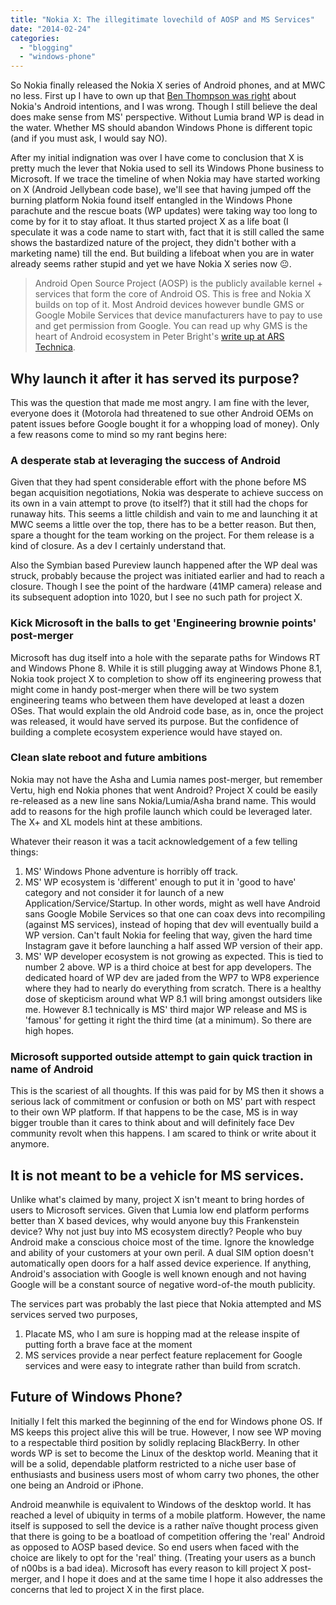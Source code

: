 ```yaml
---
title: "Nokia X: The illegitimate lovechild of AOSP and MS Services"
date: "2014-02-24"
categories: 
  - "blogging"
  - "windows-phone"
---
```


So Nokia finally released the Nokia X series of Android phones, and at MWC no less. First up I have to own up that [Ben Thompson was right](http://stratechery.com/2013/the-deal-that-makes-no-sense/) about Nokia's Android intentions, and I was wrong. Though I still believe the deal does make sense from MS' perspective. Without Lumia brand WP is dead in the water. Whether MS should abandon Windows Phone is different topic (and if you must ask, I would say NO).

After my initial indignation was over I have come to conclusion that X is pretty much the lever that Nokia used to sell its Windows Phone business to Microsoft. If we trace the timeline of when Nokia may have started working on X (Android Jellybean code base), we'll see that having jumped off the burning platform Nokia found itself entangled in the Windows Phone parachute and the rescue boats (WP updates) were taking way too long to come by for it to stay afloat. It thus started project X as a life boat (I speculate it was a code name to start with, fact that it is still called the same shows the bastardized nature of the project, they didn't bother with a marketing name) till the end. But building a lifeboat when you are in water already seems rather stupid and yet we have Nokia X series now 😐.

> Android Open Source Project (AOSP) is the publicly available kernel + services that form the core of Android OS. This is free and Nokia X builds on top of it. Most Android devices however bundle GMS or Google Mobile Services that device manufacturers have to pay to use and get permission from Google. You can read up why GMS is the heart of Android ecosystem in Peter Bright's [write up at ARS Technica](http://reviews.cnet.com/8301-13970_7-57619366-78/why-the-android-powered-nokia-x-is-great-for-microsoft/).

## Why launch it after it has served its purpose?

This was the question that made me most angry. I am fine with the lever, everyone does it (Motorola had threatened to sue other Android OEMs on patent issues before Google bought it for a whopping load of money). Only a few reasons come to mind so my rant begins here:

### A desperate stab at leveraging the success of Android

Given that they had spent considerable effort with the phone before MS began acquisition negotiations, Nokia was desperate to achieve success on its own in a vain attempt to prove (to itself?) that it still had the chops for runaway hits. This seems a little childish and vain to me and launching it at MWC seems a little over the top, there has to be a better reason. But then, spare a thought for the team working on the project. For them release is a kind of closure. As a dev I certainly understand that.

Also the Symbian based Pureview launch happened after the WP deal was struck, probably because the project was initiated earlier and had to reach a closure. Though I see the point of the hardware (41MP camera) release and its subsequent adoption into 1020, but I see no such path for project X.

### Kick Microsoft in the balls to get 'Engineering brownie points' post-merger

Microsoft has dug itself into a hole with the separate paths for Windows RT and Windows Phone 8. While it is still plugging away at Windows Phone 8.1, Nokia took project X to completion to show off its engineering prowess that might come in handy post-merger when there will be two system engineering teams who between them have developed at least a dozen OSes. That would explain the old Android code base, as in, once the project was released, it would have served its purpose. But the confidence of building a complete ecosystem experience would have stayed on.

### Clean slate reboot and future ambitions

Nokia may not have the Asha and Lumia names post-merger, but remember Vertu, high end Nokia phones that went Android? Project X could be easily re-released as a new line sans Nokia/Lumia/Asha brand name. This would add to reasons for the high profile launch which could be leveraged later. The X+ and XL models hint at these ambitions.

Whatever their reason it was a tacit acknowledgement of a few telling things:

1. MS' Windows Phone adventure is horribly off track.
2. MS' WP ecosystem is 'different' enough to put it in 'good to have' category and not consider it for launch of a new Application/Service/Startup. In other words, might as well have Android sans Google Mobile Services so that one can coax devs into recompiling (against MS services), instead of hoping that dev will eventually build a WP version. Can't fault Nokia for feeling that way, given the hard time Instagram gave it before launching a half assed WP version of their app.
3. MS' WP developer ecosystem is not growing as expected. This is tied to number 2 above. WP is a third choice at best for app developers. The dedicated hoard of WP dev are jaded from the WP7 to WP8 experience where they had to nearly do everything from scratch. There is a healthy dose of skepticism around what WP 8.1 will bring amongst outsiders like me. However 8.1 technically is MS' third major WP release and MS is 'famous' for getting it right the third time (at a minimum). So there are high hopes.

### Microsoft supported outside attempt to gain quick traction in name of Android

This is the scariest of all thoughts. If this was paid for by MS then it shows a serious lack of commitment or confusion or both on MS' part with respect to their own WP platform. If that happens to be the case, MS is in way bigger trouble than it cares to think about and will definitely face Dev community revolt when this happens. I am scared to think or write about it anymore.

## It is not meant to be a vehicle for MS services.

Unlike what's claimed by many, project X isn't meant to bring hordes of users to Microsoft services. Given that Lumia low end platform performs better than X based devices, why would anyone buy this Frankenstein device? Why not just buy into MS ecosystem directly? People who buy Android make a conscious choice most of the time. Ignore the knowledge and ability of your customers at your own peril. A dual SIM option doesn't automatically open doors for a half assed device experience. If anything, Android's association with Google is well known enough and not having Google will be a constant source of negative word-of-the mouth publicity.

The services part was probably the last piece that Nokia attempted and MS services served two purposes,

1. Placate MS, who I am sure is hopping mad at the release inspite of putting forth a brave face at the moment
2. MS services provide a near perfect feature replacement for Google services and were easy to integrate rather than build from scratch.

## Future of Windows Phone?

Initially I felt this marked the beginning of the end for Windows phone OS. If MS keeps this project alive this will be true. However, I now see WP moving to a respectable third position by solidly replacing BlackBerry. In other words WP is set to become the Linux of the desktop world. Meaning that it will be a solid, dependable platform restricted to a niche user base of enthusiasts and business users most of whom carry two phones, the other one being an Android or iPhone.

Android meanwhile is equivalent to Windows of the desktop world. It has reached a level of ubiquity in terms of a mobile platform. However, the name itself is supposed to sell the device is a rather naïve thought process given that there is going to be a boatload of competition offering the 'real' Android as opposed to AOSP based device. So end users when faced with the choice are likely to opt for the 'real' thing. (Treating your users as a bunch of n00bs is a bad idea). Microsoft has every reason to kill project X post-merger, and I hope it does and at the same time I hope it also addresses the concerns that led to project X in the first place.
